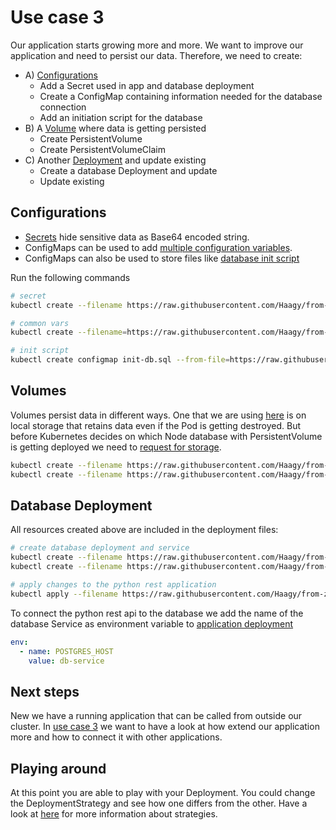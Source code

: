 # Use case 3
Our application starts growing more and more. We want to improve our application and need to persist our data.
Therefore, we need to create:
* A) [Configurations](#configurations)
  * Add a Secret used in app and database deployment
  * Create a ConfigMap containing information needed for the database connection
  * Add an initiation script for the database
* B) A [Volume](#volumes) where data is getting persisted
  * Create PersistentVolume 
  * Create PersistentVolumeClaim 
* C) Another [Deployment](#database-deployment) and update existing 
  * Create a database Deployment and update
  * Update existing

## Configurations
* [Secrets](k8s/db/config/vars.yml) hide sensitive data as Base64 encoded string.
* ConfigMaps can be used to add [multiple configuration variables](k8s/db/config/vars.yml).
* ConfigMaps can also be used to store files like [database init script](k8s/db/config/init-db.sql)

Run the following commands
```bash
# secret
kubectl create --filename https://raw.githubusercontent.com/Haagy/from-zero-to-k8s/usecase/v2/k8s/db/config/secret.yml

# common vars
kubectl create --filename=https://raw.githubusercontent.com/Haagy/from-zero-to-k8s/usecase/v2/k8s/db/config/vars.yml

# init script
kubectl create configmap init-db.sql --from-file=https://raw.githubusercontent.com/Haagy/from-zero-to-k8s/usecase/v2/k8s/db/config/init-db.sql
```

## Volumes
Volumes persist data in different ways. 
One that we are using [here](k8s/db/volume/pv.yml) is on local storage that retains data even if the Pod is getting destroyed.
But before Kubernetes decides on which Node database with PersistentVolume is getting deployed we need to [request for storage](k8s/db/volume/pvc.yml).
```bash
kubectl create --filename https://raw.githubusercontent.com/Haagy/from-zero-to-k8s/usecase/v2/k8s/db/volume/pv.yml
kubectl create --filename https://raw.githubusercontent.com/Haagy/from-zero-to-k8s/usecase/v2/k8s/db/volume/pvc.yml
```

## Database Deployment
All resources created above are included in the deployment files:
```bash
# create database deployment and service
kubectl create --filename https://raw.githubusercontent.com/Haagy/from-zero-to-k8s/usecase/v2/k8s/db/deployment.yml
kubectl create --filename https://raw.githubusercontent.com/Haagy/from-zero-to-k8s/usecase/v2/k8s/db/svc.yml

# apply changes to the python rest application
kubectl apply --filename https://raw.githubusercontent.com/Haagy/from-zero-to-k8s/usecase/v2/k8s/app/deployment.yml
```

To connect the python rest api to the database we add the name of the database Service as environment variable to [application deployment](k8s/app/deployment.yml)
```yaml
env:
  - name: POSTGRES_HOST
    value: db-service
```

## Next steps
New we have a running application that can be called from outside our cluster.
In [use case 3](https://github.com/Haagy/from-zero-to-k8s/tree/usecase/v3) we want to have a look at how extend our application more and how to connect it with other applications.


## Playing around
At this point you are able to play with your Deployment.
You could change the DeploymentStrategy and see how one differs from the other.
Have a look at [here](https://blog.container-solutions.com/kubernetes-deployment-strategies) for more information about strategies.
